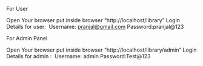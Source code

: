 For User

Open Your browser put inside browser “http://localhost/library”
Login Details for user: 
Username: pranjal@gmail.com
Password:pranjal@123

For Admin Panel

Open Your browser put inside browser “http://localhost/library/admin”
Login Details for admin : 
Username: admin
Password:Test@123
